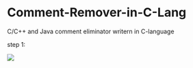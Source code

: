 # Comment-Remover-in-C-Lang
 C/C++ and Java comment eliminator writern in C-language

 step 1:
 
 ![](https://github.com/sutharp777/Comment-detector-and-Remover-in-C-Lang/blob/master/run.png)
